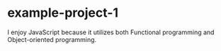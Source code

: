 # example-project-1
 I enjoy JavaScript because it utilizes both Functional programming and Object-oriented programming.
